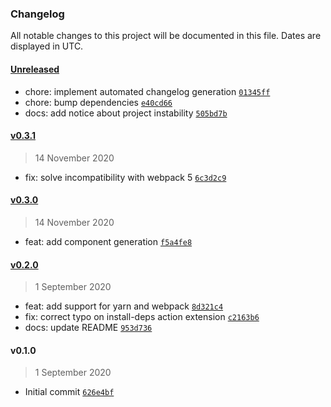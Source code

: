 ### Changelog

All notable changes to this project will be documented in this file. Dates are displayed in UTC.

#### [Unreleased](https://github.com/henriquehbr/baelte/compare/v0.3.1...HEAD)

- chore: implement automated changelog generation [`01345ff`](https://github.com/henriquehbr/baelte/commit/01345ff1013fb39ba20007b78280090198a4e27e)
- chore: bump dependencies [`e40cd66`](https://github.com/henriquehbr/baelte/commit/e40cd66bca3f29888e005089fb35dd28401b77fe)
- docs: add notice about project instability [`505bd7b`](https://github.com/henriquehbr/baelte/commit/505bd7b078220cf24ecd29deb109231adeead4ca)

#### [v0.3.1](https://github.com/henriquehbr/baelte/compare/v0.3.0...v0.3.1)

> 14 November 2020

- fix: solve incompatibility with webpack 5 [`6c3d2c9`](https://github.com/henriquehbr/baelte/commit/6c3d2c91ef595dc189b2bd3498a844b6d12ef03b)

#### [v0.3.0](https://github.com/henriquehbr/baelte/compare/v0.2.0...v0.3.0)

> 14 November 2020

- feat: add component generation [`f5a4fe8`](https://github.com/henriquehbr/baelte/commit/f5a4fe887380cb1d8f395b1714c42ceb63be6477)

#### [v0.2.0](https://github.com/henriquehbr/baelte/compare/v0.1.0...v0.2.0)

> 1 September 2020

- feat: add support for yarn and webpack [`8d321c4`](https://github.com/henriquehbr/baelte/commit/8d321c4f78a4ffad780452ad44015fde6ac1ba14)
- fix: correct typo on install-deps action extension [`c2163b6`](https://github.com/henriquehbr/baelte/commit/c2163b688f1eaaa226e16b07e44e4f3d28a94510)
- docs: update README [`953d736`](https://github.com/henriquehbr/baelte/commit/953d736cc6d631b1843dfb3e98df444f9b0d5832)

#### v0.1.0

> 1 September 2020

- Initial commit [`626e4bf`](https://github.com/henriquehbr/baelte/commit/626e4bf25e30b4dc27f07b52c8883cde08bb1f01)
